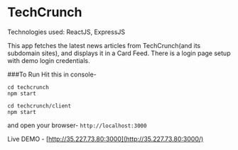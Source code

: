 # TechCrunch

Technologies used:
ReactJS, ExpressJS

This app fetches the latest news articles from TechCrunch(and its subdomain sites), and displays it in a Card Feed.
There is a login page setup with demo login credentials.

###To Run
Hit this in console-
```
cd techcrunch
npm start

cd techcrunch/client
npm start
```

and open your browser- `http://localhost:3000`

Live DEMO - [http://35.227.73.80:3000](http://35.227.73.80:3000/)